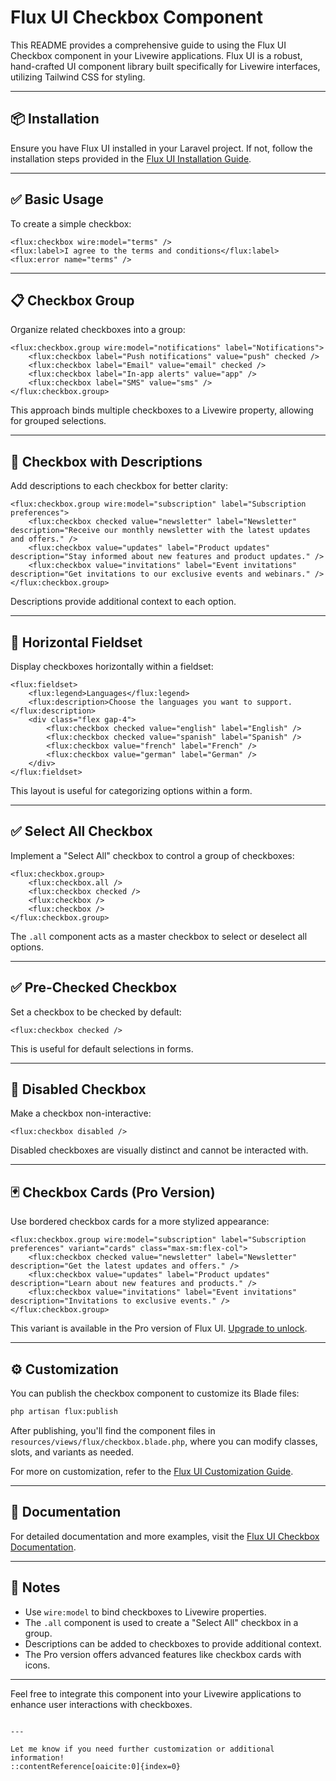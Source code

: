 # Flux UI Checkbox Component

This README provides a comprehensive guide to using the Flux UI Checkbox component in your Livewire applications. Flux UI is a robust, hand-crafted UI component library built specifically for Livewire interfaces, utilizing Tailwind CSS for styling.

---

## 📦 Installation

Ensure you have Flux UI installed in your Laravel project. If not, follow the installation steps provided in the [Flux UI Installation Guide](https://fluxui.dev/docs/installation).

---

## ✅ Basic Usage

To create a simple checkbox:

```blade
<flux:checkbox wire:model="terms" />
<flux:label>I agree to the terms and conditions</flux:label>
<flux:error name="terms" />
```

---

## 📋 Checkbox Group

Organize related checkboxes into a group:

```blade
<flux:checkbox.group wire:model="notifications" label="Notifications">
    <flux:checkbox label="Push notifications" value="push" checked />
    <flux:checkbox label="Email" value="email" checked />
    <flux:checkbox label="In-app alerts" value="app" />
    <flux:checkbox label="SMS" value="sms" />
</flux:checkbox.group>
```

This approach binds multiple checkboxes to a Livewire property, allowing for grouped selections.

---

## 📝 Checkbox with Descriptions

Add descriptions to each checkbox for better clarity:

```blade
<flux:checkbox.group wire:model="subscription" label="Subscription preferences">
    <flux:checkbox checked value="newsletter" label="Newsletter" description="Receive our monthly newsletter with the latest updates and offers." />
    <flux:checkbox value="updates" label="Product updates" description="Stay informed about new features and product updates." />
    <flux:checkbox value="invitations" label="Event invitations" description="Get invitations to our exclusive events and webinars." />
</flux:checkbox.group>
```

Descriptions provide additional context to each option.

---

## 🔁 Horizontal Fieldset

Display checkboxes horizontally within a fieldset:

```blade
<flux:fieldset>
    <flux:legend>Languages</flux:legend>
    <flux:description>Choose the languages you want to support.</flux:description>
    <div class="flex gap-4">
        <flux:checkbox checked value="english" label="English" />
        <flux:checkbox checked value="spanish" label="Spanish" />
        <flux:checkbox value="french" label="French" />
        <flux:checkbox value="german" label="German" />
    </div>
</flux:fieldset>
```

This layout is useful for categorizing options within a form.

---

## ✅ Select All Checkbox

Implement a "Select All" checkbox to control a group of checkboxes:

```blade
<flux:checkbox.group>
    <flux:checkbox.all />
    <flux:checkbox checked />
    <flux:checkbox />
    <flux:checkbox />
</flux:checkbox.group>
```

The `.all` component acts as a master checkbox to select or deselect all options.

---

## ✅ Pre-Checked Checkbox

Set a checkbox to be checked by default:

```blade
<flux:checkbox checked />
```

This is useful for default selections in forms.

---

## 🚫 Disabled Checkbox

Make a checkbox non-interactive:

```blade
<flux:checkbox disabled />
```

Disabled checkboxes are visually distinct and cannot be interacted with.

---

## 🃏 Checkbox Cards (Pro Version)

Use bordered checkbox cards for a more stylized appearance:

```blade
<flux:checkbox.group wire:model="subscription" label="Subscription preferences" variant="cards" class="max-sm:flex-col">
    <flux:checkbox checked value="newsletter" label="Newsletter" description="Get the latest updates and offers." />
    <flux:checkbox value="updates" label="Product updates" description="Learn about new features and products." />
    <flux:checkbox value="invitations" label="Event invitations" description="Invitations to exclusive events." />
</flux:checkbox.group>
```

This variant is available in the Pro version of Flux UI. [Upgrade to unlock](https://fluxui.dev/docs/pricing).

---

## ⚙️ Customization

You can publish the checkbox component to customize its Blade files:

```bash
php artisan flux:publish
```

After publishing, you'll find the component files in `resources/views/flux/checkbox.blade.php`, where you can modify classes, slots, and variants as needed.

For more on customization, refer to the [Flux UI Customization Guide](https://fluxui.dev/docs/customization).

---

## 🔗 Documentation

For detailed documentation and more examples, visit the [Flux UI Checkbox Documentation](https://fluxui.dev/components/checkbox).

---

## 🧠 Notes

* Use `wire:model` to bind checkboxes to Livewire properties.
* The `.all` component is used to create a "Select All" checkbox in a group.
* Descriptions can be added to checkboxes to provide additional context.
* The Pro version offers advanced features like checkbox cards with icons.

---

Feel free to integrate this component into your Livewire applications to enhance user interactions with checkboxes.

```

---

Let me know if you need further customization or additional information!
::contentReference[oaicite:0]{index=0}
 
```
